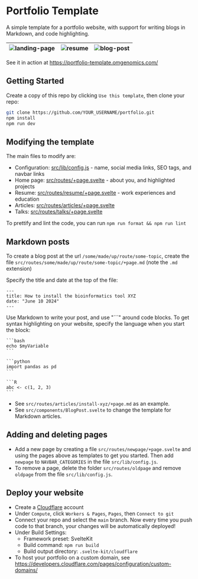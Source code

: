 # Portfolio Template

A simple template for a portfolio website, with support for writing blogs in Markdown, and code highlighting.

|    ![landing-page](https://github.com/user-attachments/assets/be75d29d-503e-4809-8a3c-af2a04db68b6)  |  ![resume](https://github.com/user-attachments/assets/6d32c922-b773-408a-bef6-424d297ba053)  | ![blog-post](https://github.com/user-attachments/assets/93e96120-edc3-4e70-9984-1aac12385b4c)  |
|--|--|--|

See it in action at https://portfolio-template.omgenomics.com/


## Getting Started

Create a copy of this repo by clicking `Use this template`, then clone your repo:

```bash
git clone https://github.com/YOUR_USERNAME/portfolio.git
npm install
npm run dev
```

## Modifying the template

The main files to modify are:

- Configuration: [src/lib/config.js](./src/lib/config.js) - name, social media links, SEO tags, and navbar links
- Home page: [src/routes/+page.svelte](./src/routes/+page.svelte) - about you, and highlighted projects
- Resume: [src/routes/resume/+page.svelte](./src/routes/resume/+page.svelte) - work experiences and education
- Articles: [src/routes/articles/+page.svelte](./src/routes/articles/+page.svelte)
- Talks: [src/routes/talks/+page.svelte](./src/routes/talks/+page.svelte)

To prettify and lint the code, you can run `npm run format && npm run lint`

## Markdown posts

To create a blog post at the url `/some/made/up/route/some-topic`, create the file `src/routes/some/made/up/route/some-topic/+page.md` (note the `.md` extension)

Specify the title and date at the top of the file:

```
---
title: How to install the bioinformatics tool XYZ
date: "June 10 2024"
---
```

Use Markdown to write your post, and use "```" around code blocks. To get syntax highlighting on your website, specify the language when you start the block:

````
```bash
echo $myVariable
```

```python
import pandas as pd
```

```R
abc <- c(1, 2, 3)
```
````

- See `src/routes/articles/install-xyz/+page.md` as an example.
- See `src/components/BlogPost.svelte` to change the template for Markdown articles.

## Adding and deleting pages

- Add a new page by creating a file `src/routes/newpage/+page.svelte` and using the pages above as templates to get you started. Then add `newpage` to `NAVBAR_CATEGORIES` in the file `src/lib/config.js`.
- To remove a page, delete the folder `src/routes/oldpage` and remove `oldpage` from the file `src/lib/config.js`.

## Deploy your website

- Create a [Cloudflare](https://cloudflare.com) account
- Under `Compute`, click `Workers & Pages`, `Pages`, then `Connect to git`
- Connect your repo and select the `main` branch. Now every time you push code to that branch, your changes will be automatically deployed!
- Under Build Settings:
  - Framework preset: SvelteKit
  - Build command: `npm run build`
  - Build output directory: `.svelte-kit/cloudflare`
- To host your portfolio on a custom domain, see https://developers.cloudflare.com/pages/configuration/custom-domains/
